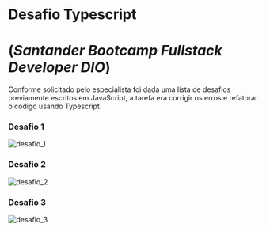 # Desafio Typescript 

# (*Santander Bootcamp Fullstack Developer DIO*)

Conforme solicitado pelo especialista foi dada uma lista de desafios previamente escritos em JavaScript, a tarefa era corrigir os erros e refatorar o código usando Typescript.



### Desafio 1

![desafio_1](https://user-images.githubusercontent.com/107148428/176059480-d9f51d79-2194-4095-83eb-f92d593d58ef.png)

### Desafio 2

![desafio_2](https://user-images.githubusercontent.com/107148428/176059667-1d36df6e-e495-4135-927f-6126abe1c397.png)

### Desafio 3

![desafio_3](https://user-images.githubusercontent.com/107148428/176059751-89e70738-8fd4-407a-8f4b-2174dcfdc1e9.png)
